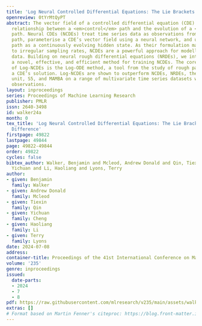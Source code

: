 ```yaml
---
title: 'Log Neural Controlled Differential Equations: The Lie Brackets Make A Difference'
openreview: 0tYrMtQyPT
abstract: The vector field of a controlled differential equation (CDE) describes the
  relationship between a <em>control</em> path and the evolution of a <em>solution</em>
  path. Neural CDEs (NCDEs) treat time series data as observations from a control
  path, parameterise a CDE’s vector field using a neural network, and use the solution
  path as a continuously evolving hidden state. As their formulation makes them robust
  to irregular sampling rates, NCDEs are a powerful approach for modelling real-world
  data. Building on neural rough differential equations (NRDEs), we introduce Log-NCDEs,
  a novel, effective, and efficient method for training NCDEs. The core component
  of Log-NCDEs is the Log-ODE method, a tool from the study of rough paths for approximating
  a CDE’s solution. Log-NCDEs are shown to outperform NCDEs, NRDEs, the linear recurrent
  unit, S5, and MAMBA on a range of multivariate time series datasets with up to $50{,}000$
  observations.
layout: inproceedings
series: Proceedings of Machine Learning Research
publisher: PMLR
issn: 2640-3498
id: walker24a
month: 0
tex_title: 'Log Neural Controlled Differential Equations: The Lie Brackets Make A
  Difference'
firstpage: 49822
lastpage: 49844
page: 49822-49844
order: 49822
cycles: false
bibtex_author: Walker, Benjamin and Mcleod, Andrew Donald and Qin, Tiexin and Cheng,
  Yichuan and Li, Haoliang and Lyons, Terry
author:
- given: Benjamin
  family: Walker
- given: Andrew Donald
  family: Mcleod
- given: Tiexin
  family: Qin
- given: Yichuan
  family: Cheng
- given: Haoliang
  family: Li
- given: Terry
  family: Lyons
date: 2024-07-08
address:
container-title: Proceedings of the 41st International Conference on Machine Learning
volume: '235'
genre: inproceedings
issued:
  date-parts:
  - 2024
  - 7
  - 8
pdf: https://raw.githubusercontent.com/mlresearch/v235/main/assets/walker24a/walker24a.pdf
extras: []
# Format based on Martin Fenner's citeproc: https://blog.front-matter.io/posts/citeproc-yaml-for-bibliographies/
---
```

